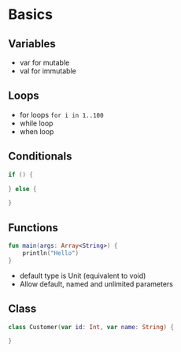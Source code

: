 # Basics

## Variables

- var for mutable
- val for immutable

## Loops

- for loops `for i in 1..100`
- while loop
- when loop

## Conditionals

```kotlin
if () {

} else {

}
```

## Functions

```kotlin
fun main(args: Array<String>) {
	println("Hello")
}
```

- default type is Unit (equivalent to void)
- Allow default, named and unlimited parameters

## Class

```kotlin
class Customer(var id: Int, var name: String) {

}
```